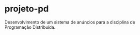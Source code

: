 projeto-pd
==========

Desenvolvimento de um sistema de anúncios para a disciplina de Programação Distribuída.